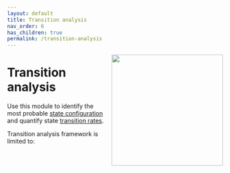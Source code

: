 ```yaml
---
layout: default
title: Transition analysis
nav_order: 6
has_children: true
permalink: /transition-analysis
---
```


<img src="assets/images/logos/logo-transition-analysis_400px.png" width="260" style="float:right; margin-left: 15px;"/>

# Transition analysis

Use this module to identify the most probable <u>state configuration</u> and quantify state <u>transition rates</u>.

Transition analysis framework is limited to: